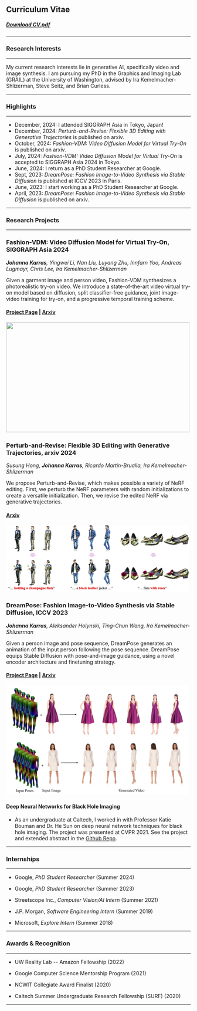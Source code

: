 ## Curriculum Vitae

##### [Download CV.pdf](/files/CV.pdf) 


---
### Research Interests

---

My current research interests lie in generative AI, specifically video and image synthesis. I am pursuing my PhD in the Graphics and Imaging Lab (GRAIL) at the University of Washington, advised by Ira Kemelmacher-Shlizerman, Steve Seitz, and Brian Curless.

---
### Highlights
---
*  December, 2024: I attended SIGGRAPH Asia in Tokyo, Japan!
*  December, 2024: *Perturb-and-Revise: Flexible 3D Editing with Generative Trajectories* is published on arxiv.
*  October, 2024: *Fashion-VDM: Video Diffusion Model for Virtual Try-On* is published on arxiv.
*  July, 2024: *Fashion-VDM: Video Diffusion Model for Virtual Try-On* is accepted to SIGGRAPH Asia 2024 in Tokyo.
*  June, 2024: I return as a PhD Student Researcher at Google.
*  Sept, 2023: *DreamPose: Fashion Image-to-Video Synthesis via Stable Diffusion* is published at ICCV 2023 in Paris.
*  June, 2023: I start working as a PhD Student Researcher at Google.
*  April, 2023: *DreamPose: Fashion Image-to-Video Synthesis via Stable Diffusion* is published on arxiv.

---

### Research Projects

---
### Fashion-VDM: Video Diffusion Model for Virtual Try-On, SIGGRAPH Asia 2024

***Johanna Karras**, Yingwei Li, Nan Liu, Luyang Zhu, Innfarn Yoo, Andreas Lugmayr, Chris Lee, Ira Kemelmacher-Shlizerman*

Given a garment image and person video, Fashion-VDM synthesizes a photorealistic try-on video. We introduce a state-of-the-art video virtual try-on model based on diffusion, split classifier-free guidance, joint image-video training for try-on, and a progressive temporal training scheme.

#### [Project Page](https://johannakarras.github.io/Fashion-VDM/) | [Arxiv](https://arxiv.org/abs/2411.00225)

<img src="images/twitter_demo_short.gif"  width="500" height="300">

### Perturb-and-Revise: Flexible 3D Editing with Generative Trajectories, arxiv 2024
*Susung Hong, **Johanna Karras**, Ricardo Martin-Brualla, Ira Kemelmacher-Shlizerman*

We propose Perturb-and-Revise, which makes possible a variety of NeRF editing. First, we perturb the NeRF parameters with random initializations to create a versatile initialization. Then, we revise the edited NeRF via generative trajectories.

#### [Arxiv](https://arxiv.org/abs/2412.05279)

<img src="images/perturb_and_revise.png"  width="500" height="183">

### DreamPose: Fashion Image-to-Video Synthesis via Stable Diffusion, ICCV 2023
***Johanna Karras**, Aleksander Holynski, Ting-Chun Wang, Ira Kemelmacher-Shlizerman*

Given a person image and pose sequence, DreamPose generates an animation of the input person following the pose sequence. DreamPose equips Stable Diffusion with pose-and-image guidance, using a novel encoder architecture and finetuning strategy.

#### [Project Page](https://grail.cs.washington.edu/projects/dreampose/) | [Arxiv](https://arxiv.org/abs/2304.06025)

<img src="images/DreamPose.png"  width="500" height="300">

#### Deep Neural Networks for Black Hole Imaging

* As an undergraduate at Caltech, I worked in with Professor Katie Bouman and Dr. He Sun on deep neural network techniques for black hole imaging. The project was presented at CVPR 2021. See the project and extended abstract in the [Github Repo](https://github.com/johannakarras/Deep-Neural-Networks-for-Black-Hole-Imaging).

---

### Internships

---

* Google, *PhD Student Researcher* (Summer 2024)
  
* Google, *PhD Student Researcher* (Summer 2023)

* Streetscope Inc., *Computer Vision/AI Intern* (Summer 2021)

* J.P. Morgan, *Software Engineering Intern* (Summer 2019)

* Microsoft, *Explore Intern* (Summer 2018)


---
### Awards & Recognition

---

* UW Reality Lab -- Amazon Fellowship (2022)

* Google Computer Science Mentorship Program (2021)

* NCWIT Collegiate Award Finalist (2020)

* Caltech Summer Undergraduate Research Fellowship (SURF) (2020)

---
